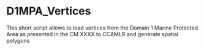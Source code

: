 # D1MPA_Vertices
This short script allows to load vertices from the Domain 1 Marine Protected Area as presented in the CM XXXX to CCAMLR and generate spatial polygons
